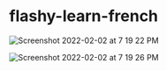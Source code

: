 # flashy-learn-french

![Screenshot 2022-02-02 at 7 19 22 PM](https://user-images.githubusercontent.com/42440349/152167016-a914c721-49e6-46ae-b33d-32912e691379.png)


![Screenshot 2022-02-02 at 7 19 26 PM](https://user-images.githubusercontent.com/42440349/152167052-4640b81a-feb1-40a0-a6b2-ae5e0b8037fe.png)
